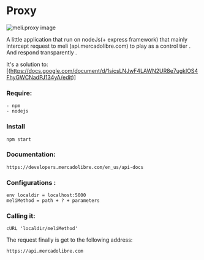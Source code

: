 Proxy
================

<img src="https://raw.githubusercontent.com/franbonafina/proxy/master/assets/proxy.png" alt="meli.proxy image" />

A little application that run on nodeJs(+ express framework) that mainly intercept request to meli (api.mercadolibre.com) to play as a control tier . And respond transparently .

It's a solution to: [(https://docs.google.com/document/d/1sicsLNJwF4LAWN2UR8e7ugklOS4FhyGWCNadPJ134yA/edit)]

### Require:
```
- npm
- nodejs
```
### Install  
`npm start`

### Documentation:
```
https://developers.mercadolibre.com/en_us/api-docs
```
### Configurations :
```
env localdir = localhost:5000 
meliMethod = path + ? + parameters
```
### Calling it:
```
cURL 'localdir/meliMethod' 
```

The request finally is get ​​to the following address:
```
https://api.mercadolibre.com 
```

